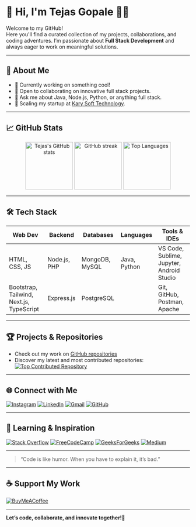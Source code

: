 # 💫 Hi, I'm Tejas Gopale 👋🏻

Welcome to my GitHub!  
Here you'll find a curated collection of my projects, collaborations, and coding adventures. I’m passionate about **Full Stack Development** and always eager to work on meaningful solutions.

---

## 🚀 About Me
- 🔭 Currently working on something cool!
- 👯 Open to collaborating on innovative full stack projects.
- 💬 Ask me about Java, Node.js, Python, or anything full stack.
- 🌱 Scaling my startup at [Kary Soft Technology](https://karyasofttechnology.info/).

---

## 📈 GitHub Stats
<p align="center">
  <img src="https://github-readme-stats.vercel.app/api?username=Tejas-Gopale&show_icons=true&theme=dark" alt="Tejas's GitHub stats" height="130" />
  <img src="https://github-readme-streak-stats.herokuapp.com?user=Tejas-Gopale&theme=dark&hide_border=false" alt="GitHub streak" height="130" />
  <img src="https://github-readme-stats.vercel.app/api/top-langs/?username=Tejas-Gopale&theme=dark&layout=compact&hide_border=false" alt="Top Languages" height="130"/>
</p>

---

## 🛠️ Tech Stack

| Web Dev       | Backend           | Databases          | Languages      | Tools & IDEs           |
|---------------|-------------------|--------------------|----------------|------------------------|
| HTML, CSS, JS | Node.js, PHP      | MongoDB, MySQL     | Java, Python   | VS Code, Sublime, Jupyter, Android Studio |
| Bootstrap, Tailwind, Next.js, TypeScript | Express.js | PostgreSQL |                | Git, GitHub, Postman, Apache         |

---

## 🏆 Projects & Repositories

- Check out my work on [GitHub repositories](https://github.com/Tejas-Gopale?tab=repositories)  
- Discover my latest and most contributed repositories:
  <a href="https://github.com/Tejas-Gopale/your-repo-name" target="_blank">
      <img src="https://github-contributor-stats.vercel.app/api?username=Tejas-Gopale&limit=5&theme=dark&combine_all_yearly_contributions=true" alt="Top Contributed Repository">
  </a>

---

## 🌐 Connect with Me

[![Instagram](https://img.shields.io/badge/Instagram-E4405F?logo=instagram&logoColor=white)](https://www.instagram.com/its_tejasgopale_0001)
[![LinkedIn](https://img.shields.io/badge/LinkedIn-0077B5?logo=linkedin&logoColor=white)](https://www.linkedin.com/in/tejas-gopale-java-developer2801)
[![Gmail](https://img.shields.io/badge/Gmail-D14836?logo=gmail&logoColor=white)](mailto:tejasgopale111@gmail.com)
[![GitHub](https://img.shields.io/badge/GitHub-100000?logo=github&logoColor=white)](https://github.com/Tejas-Gopale)

---

## 🌟 Learning & Inspiration

[![Stack Overflow](https://img.shields.io/badge/Stackoverflow-FE7A16?logo=stack-overflow&logoColor=white)](https://stackoverflow.com/)
[![FreeCodeCamp](https://img.shields.io/badge/Freecodecamp-123?logo=freecodecamp&logoColor=green)](https://www.freecodecamp.org/)
[![GeeksForGeeks](https://img.shields.io/badge/GeeksforGeeks-35914c?logo=geeksforgeeks&logoColor=white)](https://www.geeksforgeeks.org/)
[![Medium](https://img.shields.io/badge/Medium-12100E?logo=medium&logoColor=white)](https://medium.com/)

---

> “Code is like humor. When you have to explain it, it’s bad.”

---

## ☕ Support My Work

[![BuyMeACoffee](https://img.buymeacoffee.com/button-api/?text=Buymeacoffee&emoji=&slug=Tejas-Gopale&button_colour=FFDD00&font_colour=000000&font_family=Comic&outline_colour=000000&coffee_colour=ffffff)](https://www.buymeacoffee.com/Tejas-Gopale)

---

**Let’s code, collaborate, and innovate together!🌟**
